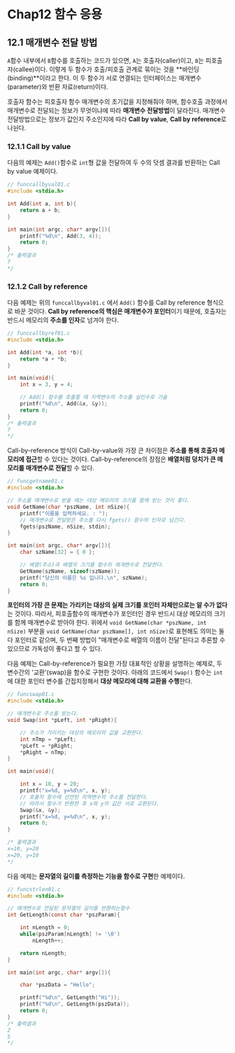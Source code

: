 # Chap12 함수 응용



## 12.1 매개변수 전달 방법

`A`함수 내부에서 `B`함수를 호출하는 코드가 있으면, `A`는 호출자(caller)이고, `B`는 피호출자(callee)이다. 이렇게 두 함수가 호출/피호출 관계로 묶이는 것을 **바인딩(binding)**이라고 한다. 이 두 함수가 서로 연결되는 인터페이스는 매개변수(parameter)와 반환 자료(return)이다.

호출자 함수는 피호출자 함수 매개변수의 초기값을 지정해줘야 하며, 함수호출 과정에서 매개변수로 전달되는 정보가 무엇이냐에 따라 **매개변수 전달방법**이 달라진다. 매개변수 전달방법으로는 정보가 값인지 주소인지에 따라 **Call by value**, **Call by reference**로 나뉜다.



### 12.1.1 Call by value

다음의 예제는 `Add()`함수로 `int`형 값을 전달하여 두 수의 덧셈 결과를 반환하는 Call by value 예제이다.

```c
// funccallbyval01.c
#include <stdio.h>

int Add(int a, int b){
    return a + b;
}

int main(int argc, char* argv[]){
    printf("%d\n", Add(3, 4));
    return 0;
}
/* 출력결과
7
*/
```



### 12.1.2 Call by reference

다음 예제는 위의 `funccallbyval01.c` 에서 `Add()` 함수를 Call by reference 형식으로 바꾼 것이다. **Call by reference의 핵심은 매개변수가 포인터**이기 때문에, 호출자는 반드시 메모리의 **주소를 인자**로 넘겨야 한다.

```c
// funccallbyref01.c
#include <stdio.h>

int Add(int *a, int *b){
    return *a + *b;
}

int main(void){
    int x = 3, y = 4;

    // Add() 함수를 호출할 때 지역변수의 주소를 실인수로 기술
    printf("%d\n", Add(&x, &y));
    return 0;
}
/* 출력결과
7
*/
```



Call-by-reference 방식이 Call-by-value와 가장 큰 차이점은 **주소를 통해 호출자 메모리에 접근**할 수 있다는 것이다. Call-by-reference의 장점은 **배열처럼 덩치가 큰 메모리를 매개변수로 전달**할 수 있다.

```c
// funcgetname01.c
#include <stdio.h>

// 주소를 매개변수로 받을 때는 대상 메모리의 크기를 함께 받는 것이 좋다.
void GetName(char *pszName, int nSize){
    printf("이름을 입력하세요. : ");
    // 매개변수로 전달받은 주소를 다시 fgets() 함수의 인자로 넘긴다.
    fgets(pszName, nSize, stdin);
}

int main(int argc, char* argv[]){
    char szName[32] = { 0 };

    // 배열(주소)과 배열의 크기를 함수의 매개변수로 전달한다.
    GetName(szName, sizeof(szName));
    printf("당신의 이름은 %s 입니다.\n", szName);
    return 0;
}
```



**포인터의 가장 큰 문제는 가리키는 대상의 실제 크기를 포인터 자체만으로는 알 수가 없다**는 것이다. 따라서, 피호출함수의 매개변수가 포인터인 경우 반드시 대상 메모리의 크기를 함께 매개변수로 받아야 한다. 위에서 `void GetName(char *pszName, int nSize)` 부분을 `void GetName(char pszName[], int nSize)`로 표현해도 의미는 둘다 포인터로 같으며, 두 번째 방법이 "매개변수로 배열의 이름이 전달"된다고 추론할 수 있으므로 가독성이 좋다고 할 수 있다.

다음 예제는 Call-by-reference가 필요한 가장 대표적인 상황을 설명하는 예제로,  두 변수간의 '교환'(swap)을 함수로 구현한 것이다.  아래의 코드에서 `Swap()` 함수는 `int` 에 대한 포인터 변수를 간접지정해서 **대상 메모리에 대해 교환을 수행**한다. 

```c
// funcswap01.c
#include <stdio.h>

// 매개변수로 주소를 받는다.
void Swap(int *pLeft, int *pRight){

    // 주소가 가리키는 대상의 메모리의 값을 교환한다.
    int nTmp = *pLeft;
    *pLeft = *pRight;
    *pRight = nTmp;
}

int main(void){

    int x = 10, y = 20;
    printf("x=%d, y=%d\n", x, y);
    // 호출자 함수에 선언된 지역변수의 주소를 전달한다.
    // 따라서 함수가 반환한 후 x와 y의 값은 서로 교환된다.
    Swap(&x, &y);
    printf("x=%d, y=%d\n", x, y);
    return 0;
}

/* 출력결과
x=10, y=20
x=20, y=10
*/
```



다음 예제는 **문자열의 길이를 측정하는 기능을 함수로 구현**한 예제이다. 

```c
// funcstrlen01.c
#include <stdio.h>

// 매개변수로 전달된 문자열의 길이를 반환하는함수
int GetLength(const char *pszParam){

    int nLength = 0;
    while(pszParam[nLength] != '\0')
        nLength++;

    return nLength;
}

int main(int argc, char* argv[]){

    char *pszData = "Hello";

    printf("%d\n", GetLength("Hi"));
    printf("%d\n", GetLength(pszData));
    return 0;
}
/* 출력결과
2
5
*/
```

